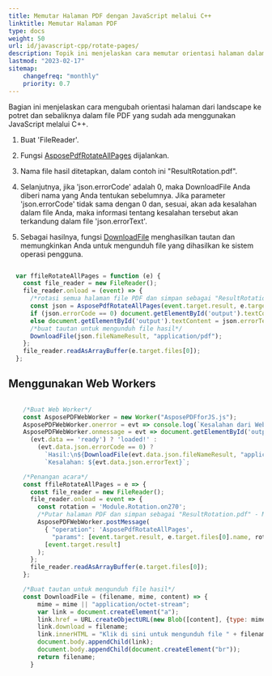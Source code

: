 ```yaml
---
title: Memutar Halaman PDF dengan JavaScript melalui C++
linktitle: Memutar Halaman PDF
type: docs
weight: 50
url: id/javascript-cpp/rotate-pages/
description: Topik ini menjelaskan cara memutar orientasi halaman dalam file PDF yang sudah ada secara programatik melalui JavaScript melalui C++
lastmod: "2023-02-17"
sitemap:
    changefreq: "monthly"
    priority: 0.7
---
```


Bagian ini menjelaskan cara mengubah orientasi halaman dari landscape ke potret dan sebaliknya dalam file PDF yang sudah ada menggunakan JavaScript melalui C++.

1. Buat 'FileReader'.
1. Fungsi [AsposePdfRotateAllPages](https://reference.aspose.com/pdf/javascript-cpp/core/asposepdfrotateallpages/) dijalankan.
1. Nama file hasil ditetapkan, dalam contoh ini "ResultRotation.pdf".

1. Selanjutnya, jika 'json.errorCode' adalah 0, maka DownloadFile Anda diberi nama yang Anda tentukan sebelumnya. Jika parameter 'json.errorCode' tidak sama dengan 0 dan, sesuai, akan ada kesalahan dalam file Anda, maka informasi tentang kesalahan tersebut akan terkandung dalam file 'json.errorText'.
1. Sebagai hasilnya, fungsi [DownloadFile](https://reference.aspose.com/pdf/javascript-cpp/misc/downloadfile/) menghasilkan tautan dan memungkinkan Anda untuk mengunduh file yang dihasilkan ke sistem operasi pengguna.

```js

  var ffileRotateAllPages = function (e) {
    const file_reader = new FileReader();
    file_reader.onload = (event) => {
      /*rotasi semua halaman file PDF dan simpan sebagai "ResultRotation.pdf"*/
      const json = AsposePdfRotateAllPages(event.target.result, e.target.files[0].name, Module.Rotation.on270, "ResultRotation.pdf");
      if (json.errorCode == 0) document.getElementById('output').textContent = json.fileNameResult;
      else document.getElementById('output').textContent = json.errorText;
      /*buat tautan untuk mengunduh file hasil*/
      DownloadFile(json.fileNameResult, "application/pdf");
    };
    file_reader.readAsArrayBuffer(e.target.files[0]);
  };
```


## Menggunakan Web Workers

```js

    /*Buat Web Worker*/
    const AsposePDFWebWorker = new Worker("AsposePDFforJS.js");
    AsposePDFWebWorker.onerror = evt => console.log(`Kesalahan dari Web Worker: ${evt.message}`);
    AsposePDFWebWorker.onmessage = evt => document.getElementById('output').textContent = 
      (evt.data == 'ready') ? 'loaded!' :
        (evt.data.json.errorCode == 0) ?
          `Hasil:\n${DownloadFile(evt.data.json.fileNameResult, "application/pdf", evt.data.params[0])}` :
          `Kesalahan: ${evt.data.json.errorText}`;

    /*Penangan acara*/
    const ffileRotateAllPages = e => {
      const file_reader = new FileReader();
      file_reader.onload = event => {
        const rotation = 'Module.Rotation.on270';
        /*Putar halaman PDF dan simpan sebagai "ResultRotation.pdf" - Minta Web Worker*/
        AsposePDFWebWorker.postMessage(
          { "operation": 'AsposePdfRotateAllPages',
            "params": [event.target.result, e.target.files[0].name, rotation, "ResultRotation.pdf"] },
          [event.target.result]
        );
      };
      file_reader.readAsArrayBuffer(e.target.files[0]);
    };

    /*Buat tautan untuk mengunduh file hasil*/
    const DownloadFile = (filename, mime, content) => {
        mime = mime || "application/octet-stream";
        var link = document.createElement("a"); 
        link.href = URL.createObjectURL(new Blob([content], {type: mime}));
        link.download = filename;
        link.innerHTML = "Klik di sini untuk mengunduh file " + filename;
        document.body.appendChild(link); 
        document.body.appendChild(document.createElement("br"));
        return filename;
      }
```